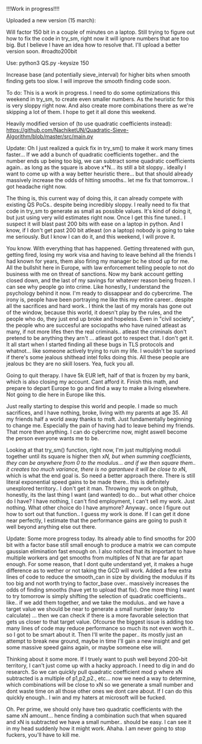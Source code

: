!!!Work in progress!!!!

Uploaded a new version (15 march):

Will factor 150 bit in a couple of minutes on a laptop.
Still trying to figure out how to fix the code in try_sm, right now it will ignore numbers that are too big. 
But I believe I have an idea how to resolve that. I'll upload a better version soon. #roadto200bit

Use: python3 QS.py -keysize 150

Increase base (and potentially sieve_interval) for higher bits when smooth finding gets too slow. I will improve the smooth finding code soon.

To do: This is a work in progress. I need to do some optimizations this weekend in try_sm, to create even smaller numbers. As the heuristic for this is very sloppy right now. And also create more combinations there as we're skipping a lot of them. I hope to get it all done this weekend.

Heavily modified version of (to use quadratic coefficients instead): https://github.com/NachiketUN/Quadratic-Sieve-Algorithm/blob/master/src/main.py

Update: Oh I just realized a quick fix in try_sm() to make it work many times faster... If we add a bunch of quadratic coefficients together.. and the number ends up being too big, we can subtract some quadratic coefficients again.. as long as the square is above x*N... its still a bit sloppy.. ideally I want to come up with a way better heuristic there... but that should already massively increase the odds of hitting smooths.. let me fix that tomorrow.. I got headache right now.

The thing is, this current way of doing this, it can already compete with existing QS PoCs.. despite being incredibly sloppy. I really need to fix that code in try_sm to generate as small as possible values. It's kind of doing it, but just using very wild estimates right now. Once I get this fine tuned.. I suspect it will blast past 200 bits with ease on a laptop in python. And I know, if I don't get past 200 bit atleast (on a laptop) nobody is going to take me seriously. But I know I can do it, and this weekend, I will prove it.

You know. With everything that has happened. Getting threatened with gun, getting fired, losing my work visa and having to leave behind all the friends I had known for years, them also firing my manager bc he stood up for me. All the bullshit here in Europe, with law enforcement telling people to not do business with me on threat of sanctions. Now my bank account getting closed down, and the last of my savings for whatever reason being frozen. I can see why people go into crime. Like honestly, I understand the psychology behind it now. I'm ready to dissappear and do cybercrime. The irony is, people have been portraying me like this my entire career.. despite all the sacrifices and hard work.. I think the last of my morals has gone out of the window, because this world, it doesn't play by the rules, and the people who do, they just end up broke and hopeless. Even in "civil society", the people who are succesful are sociopaths who have ruined atleast as many, if not more lifes then the real criminals.. atleast the criminals don't pretend to be anything they arn't ... atleast got to respect that.
I don't get it. It all start when I started finding all these bugs in TLS protocols and whatnot... like someone actively trying to ruin my life. I wouldn't be suprised if there's some jealous shithead intel folks doing this. All these people are jealous bc they are no skill losers. Yea, fuck you all.

Going to quit therapy. I have 5k EUR left, half of that is frozen by my bank, which is also closing my account. Cant afford it. Finish this math, and prepare to depart Europe to go and find a way to make a living elsewhere. Not going to die here in Europe like this. 

Just really starting to despise this world and people. I made so much sacrifices, and I have nothing, broke, living with my parents at age 35. All my friends half a world away thanks to msft. Just fundamentally beginning to change me. Especially the pain of having had to leave behind my friends. That more then anything. I can do cybercrime now, might aswell become the person everyone wants me to be.

Looking at that try_sm() function, right now, I'm just multiplying moduli together until its square is higher then x*N, but when summing coefficients, they can be anywhere from 0 to the modulus... and if we then square them.. it creates too much variance, there is no garantuee it will be close to x*N, which is what the end goal is. So need a better approach there. There is still literal exponential speed gains to be made there.. this is definitely unexplored territory.. I don't get it man. Throwing my work on github, honestly, its the last thing I want (and wanted) to do... but what other choice do I have? I have nothing, I can't find employment, I can't sell my work. Just nothing. What other choice do I have anymore? Anyway.. once I figure out how to sort out that function.. I guess my work is done. If I can get it done near perfectly, I estimate that the performance gains are going to push it well beyond anything else out there.

Update: Some more progress today. Its already able to find smooths for 200 bit with a factor base still small enough to produce a matrix we can compute gaussian elimination fast enough on. I also noticed that its important to have multiple workers and get smooths from multiples of N that are far apart enough. For some reason, that I dont quite understand yet, it makes a huge difference as to wether or not taking the GCD will work. Added a few extra lines of code to reduce the smooth_can in size by dividing the modulus if its too big and not worth trying to factor_base over.. massively increases the odds of finding smooths (have yet to upload that fix). One more thing I want to try tomorrow is simply shifting the selection of quadratic coefficients.. like.. if we add them together, and we take the modulus.. and we have a target value we should be near to generate a small number (easy to calculate) ... then we can check if there is a more favorable selection that gets us closer to that target value. Ofcourse the biggest issue is adding too many lines of code may reduce performance so much its not even worth it.. so I got to be smart about it. Then I'll write the paper.. its mostly just an attempt to break new ground, maybe in time I'll gain a new insight and get some massive speed gains again, or maybe someone else will. 

Thinking about it some more. If I truely want to push well beyond 200-bit territory, I can't just come up with a hacky approach. I need to dig in and do research. So we can quickly pull quadratic coefficient mod p where xN subtracted is a multiple of p1,p2,p2., etc... now we need a way to determine, which combinations will be close to xN so we generate a small number and dont waste time on all those other ones we dont care about. If I can do this quickly enough.. I win and my haters at microsoft will be fucked.

Oh. Per prime, we should only have two quadratic coefficients with the same xN amount... hence finding a combination such that when squared and xN is subtracted we have a small number.. should be easy. I can see it in my head suddenly how it might work. Ahaha. I am never going to stop fuckers, you'll have to kill me. 
